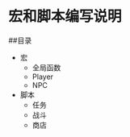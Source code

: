 宏和脚本编写说明
=====================
##目录
  * 宏
    * 全局函数
    * Player
    * NPC
  * 脚本
    * 任务
    * 战斗
    * 商店
